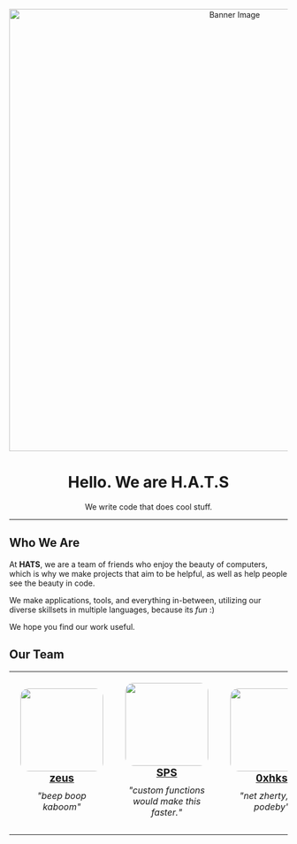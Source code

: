 <p align="center">
  <img src="https://github.com/user-attachments/assets/lorem" alt="Banner Image" width="800"/>
</p>

<h1 align="center">Hello. We are <strong>H.A.T.S</strong></h1>

<p align="center">
  We write code that does cool stuff.
</p>

---

## Who We Are
At **HATS**, we are a team of friends who enjoy the beauty of computers, which is why we make projects that aim to be helpful, as well as help people see the beauty in code.

We make applications, tools, and everything in-between, utilizing our diverse skillsets in multiple languages, because its _fun_ :)

We hope you find our work useful. 

## Our Team
<div style="max-width: 1000px; margin: 0 auto;">
<table align="center" style="font-size: 16px;">
  <tr>
    <td align="center" width="300" style="padding: 20px;">
      <img src="https://github.com/zeusssz.png" style="width: 150px; height: 150px; border-radius: 10%; object-fit: cover;"><br>
      <strong style="font-size: 1.2em;"><a href="https://github.com/zeusssz">zeus</a></strong><br>
      <p style="margin: 10px 0; font-style: italic;">"beep boop kaboom"</p>
    </td>
    <td align="center" width="300" style="padding: 20px;">
      <img src="https://github.com/SPS1010.png" style="width: 150px; height: 150px; border-radius: 10%; object-fit: cover;"><br>
      <strong style="font-size: 1.2em;"><a href="https://github.com/SPS1010">SPS</a></strong><br>
      <p style="margin: 10px 0; font-style: italic;">"custom functions would make this faster."</p>
    </td>
    <td align="center" width="300" style="padding: 20px;">
      <img src="https://github.com/0xhks.png" style="width: 150px; height: 150px; border-radius: 10%; object-fit: cover;"><br>
      <strong style="font-size: 1.2em;"><a href="https://github.com/0xhks">0xhks</a></strong><br>
      <p style="margin: 10px 0; font-style: italic;">"net zherty, net podeby"</p>
    </td>
  </tr>
</table>
</div>
